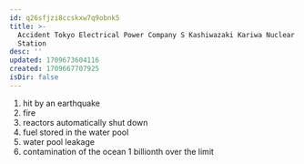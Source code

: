 ```yaml
---
id: q26sfjzi8ccskxw7q9obnk5
title: >-
  Accident Tokyo Electrical Power Company S Kashiwazaki Kariwa Nuclear Power
  Station
desc: ''
updated: 1709673604116
created: 1709667707925
isDir: false
---
```

1. hit by an earthquake
2. fire
3. reactors automatically shut down
4. fuel stored in the water pool
5. water pool leakage
6. contamination of the ocean 1 billionth over the limit
